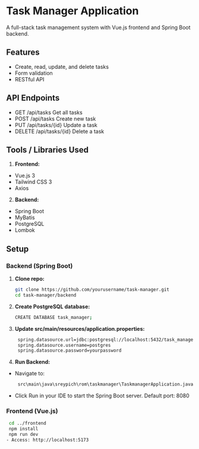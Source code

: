 # Task Manager Application

A full-stack task management system with Vue.js frontend and Spring Boot backend.

## Features
- Create, read, update, and delete tasks
- Form validation
- RESTful API
## API Endpoints
- GET	/api/tasks	Get all tasks
- POST	/api/tasks	Create new task
- PUT	/api/tasks/{id}	Update a task
- DELETE	/api/tasks/{id}	Delete a task

## Tools / Libraries Used
1. **Frontend:**
- Vue.js 3
- Tailwind CSS 3
- Axios
2. **Backend:**
- Spring Boot
- MyBatis
- PostgreSQL
- Lombok
  
## Setup

### Backend (Spring Boot)

1. **Clone repo:**
   ```bash
   git clone https://github.com/yourusername/task-manager.git
   cd task-manager/backend
2. **Create PostgreSQL database:**
   ```bash
   CREATE DATABASE task_manager;
3. **Update src/main/resources/application.properties:**
   ```bash
    spring.datasource.url=jdbc:postgresql://localhost:5432/task_manager
    spring.datasource.username=postgres
    spring.datasource.password=yourpassword
4. **Run Backend:**
 - Navigate to:
   ```bash
    src\main\java\sreypich\rom\taskmanager\TaskmanagerApplication.java
- Click Run in your IDE to start the Spring Boot server.
Default port: 8080
### Frontend (Vue.js)
   ```bash
    cd ../frontend
    npm install
    npm run dev
- Access: http://localhost:5173


